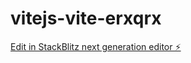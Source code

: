 # vitejs-vite-erxqrx

[Edit in StackBlitz next generation editor ⚡️](https://stackblitz.com/~/github.com/samjsarvas/vitejs-vite-erxqrx)